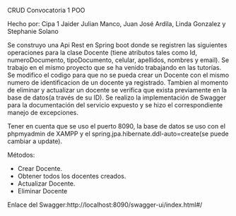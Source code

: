 CRUD Convocatoria 1 POO

Hecho por: Cipa 1 Jaider Julian Manco, Juan José Ardila, Linda Gonzalez y Stephanie Solano

Se construyo una Api Rest en Spring boot donde se registren las siguientes operaciones para la clase Docente (tiene atributos tales como Id, numeroDocumento, 
tipoDocumento, celular, apellidos, nombres y email). Se trabajo en el mismo proyecto que se ha venido trabajando en las tutorías. Se modifico el codigo para que
no se pueda crear un Docente con el mismo numero de identificacion de un docente ya registrado. Tambien al momento de eliminar y actualizar un docente se verifica
que exista previamente en la base de datos(a través de su ID). Se realizo la implementación de Swagger para la documentación del servicio expuesto y se hizo el 
correspondiente manejo de excepciones.

Tener en cuenta que se uso el puerto 8090, la base de datos se uso con el phpmyadmin de XAMPP y el spring.jpa.hibernate.ddl-auto=create(se puede cambiar a update).

Métodos:
- Crear Docente.
- Obtener todos los docentes creados.
- Actualizar Docente.
- Eliminar Docente

Enlace del Swagger:http://localhost:8090/swagger-ui/index.html#/
